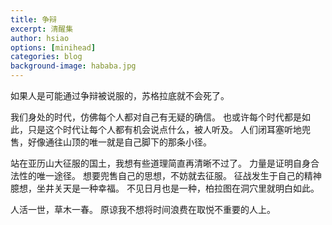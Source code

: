 ```yaml
---
title: 争辩
excerpt: 清醒集
author: hsiao
options: [minihead]
categories: blog
background-image: hababa.jpg
---
```


如果人是可能通过争辩被说服的，苏格拉底就不会死了。

我们身处的时代，仿佛每个人都对自己有无疑的确信。
也或许每个时代都是如此，只是这个时代让每个人都有机会说点什么，被人听及。
人们闭耳塞听地兜售，好像通往山顶的唯一就是自己脚下的那条小径。

站在亚历山大征服的国土，我想有些道理简直再清晰不过了。
力量是证明自身合法性的唯一途径。
想要兜售自己的思想，不妨就去征服。
征战发生于自己的精神臆想，坐井关天是一种幸福。
不见日月也是一种，柏拉图在洞穴里就明白如此。

人活一世，草木一春。
原谅我不想将时间浪费在取悦不重要的人上。